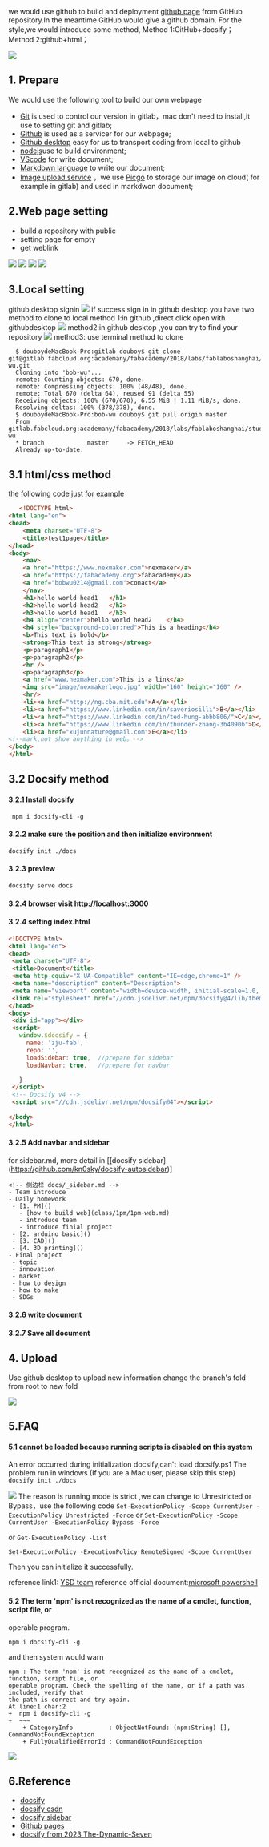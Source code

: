 

we would use github to build and deployment [github page](https://docs.github.com/en/pages/getting-started-with-github-pages/about-github-pages) from GitHub repository.In the meantime GitHub would  give a github domain.
For the style,we would introduce some method,
Method 1:GitHub+docsify；
Method 2:github+html；

![](https://gitlab.com/picbed/bed/uploads/6647643b3f2ea73c1c2613de905549cc/github.png)

## 1. Prepare
We would use the following tool to build our own webpage
* [Git](https://git-scm.com/downloads) is used to control our version in gitlab，mac don't need to install,it use to setting git and gitlab;
* [Github](https://github.com/) is used as a servicer for our webpage;
* [Github desktop](https://desktop.github.com/) easy for us to transport coding from local to github
* [nodejs](https://nodejs.org/en/)use to build environment;
* [VScode](https://code.visualstudio.com/) for write document;
* [Markdown  language](https://www.nexmaker.com/doc/1projectmanage/markdown.html) to write our document;
* [Image upload service](https://www.nexmaker.com/doc/1projectmanage/imageuploadservice.html) ，we use [Picgo](https://github.com/Molunerfinn/PicGo/releases/tag/v2.2.2) to storage our image on cloud( for example in gitlab) and used in markdwon document;


## 2.Web page setting
* build a repository with public
* setting page for empty
* get weblink

![](https://gitlab.com/picbed/bed/uploads/0fdf8460bab52411783f2cc68cdb12e2/WX20220929-104434.png)
![](https://gitlab.com/picbed/bed/uploads/8eabe7b8b3ad017663ddf5de5a60d52d/WX20220929-104641.png)
![](https://gitlab.com/picbed/bed/uploads/689791fd5d7b3423c0ecd5e305aba1dd/WX20220929-104857_2x.png)
![](https://gitlab.com/picbed/bed/uploads/338a1c0cd46a95c22266f002d78e37c8/WX20220929-105013.png)

## 3.Local setting
github desktop signin
![](https://gitlab.com/picbed/bed/uploads/5b33e9c1ad984acb1cd5615497c85dfc/WX20220929-123627_2x.png)
if success sign in in github desktop you have two method to clone to local
method 1:in github ,direct click open with githubdesktop
![](https://raw.githubusercontent.com/bobwu0214/imageuploadservice/main/img/WX20231019-072927@2x.png)
method2:in github desktop ,you can try to find your repository
![](https://raw.githubusercontent.com/bobwu0214/imageuploadservice/main/img/WX20231019-073129@2x.png)
method3: use terminal method to clone

``` 
  $ douboydeMacBook-Pro:gitlab douboy$ git clone git@gitlab.fabcloud.org:academany/fabacademy/2018/labs/fablaboshanghai/students/bob-wu.git
  Cloning into 'bob-wu'...
  remote: Counting objects: 670, done.
  remote: Compressing objects: 100% (48/48), done.
  remote: Total 670 (delta 64), reused 91 (delta 55)
  Receiving objects: 100% (670/670), 6.55 MiB | 1.11 MiB/s, done.
  Resolving deltas: 100% (378/378), done.
  $ douboydeMacBook-Pro:bob-wu douboy$ git pull origin master
  From gitlab.fabcloud.org:academany/fabacademy/2018/labs/fablaboshanghai/students/bob-wu
  * branch            master     -> FETCH_HEAD
  Already up-to-date. 
```

## 3.1 html/css method
the following code just for example
```html
   <!DOCTYPE html>
<html lang="en">
<head>
	<meta charset="UTF-8">
	<title>test1page</title>
</head>
<body>
	<nav>
	<a href="https://www.nexmaker.com">nexmaker</a>
	<a href="https://fabacademy.org">fabacademy</a>
	<a href="bobwu0214@gmail.com">conact</a>
	</nav>
	<h1>hello world head1	</h1>
	<h2>hello world head2	</h2>
	<h3>hello world head1	</h3>
	<h4 align="center">hello world head2	</h4>
	<h4 style="background-color:red">This is a heading</h4>
	<b>This text is bold</b>
	<strong>This text is strong</strong>
	<p>paragraph1</p>
	<p>paragraph2</p>
	<hr />
	<p>paragraph3</p>
	<a href="www.nexmaker.com">This is a link</a>
	<img src="image/nexmakerlogo.jpg" width="160" height="160" />
	<hr/>
	<li><a href="http://ng.cba.mit.edu">A</a></li> 
 	<li><a href="https://www.linkedin.com/in/saveriosilli">B</a></li> 
    <li><a href="https://www.linkedin.com/in/ted-hung-abbb806/">C</a></li> 
    <li><a href="https://www.linkedin.com/in/thunder-zhang-3b4090b">D</a></li> 
    <li><a href="xujunnature@gmail.com">E</a></li> 
<!--mark,not show anything in web。-->
</body>
</html>
```
## 3.2 Docsify method
#### 3.2.1 Install docsify
```
 npm i docsify-cli -g
 ```
 #### 3.2.2 make sure the position and then initialize environment
 ```
 docsify init ./docs
 ```
 #### 3.2.3 preview 
 ```
 docsify serve docs
 ```
 #### 3.2.4 browser visit  http://localhost:3000

#### 3.2.4  setting index.html
 
 ```html
<!DOCTYPE html>
<html lang="en">
<head>
  <meta charset="UTF-8">
  <title>Document</title>
  <meta http-equiv="X-UA-Compatible" content="IE=edge,chrome=1" />
  <meta name="description" content="Description">
  <meta name="viewport" content="width=device-width, initial-scale=1.0, minimum-scale=1.0">
  <link rel="stylesheet" href="//cdn.jsdelivr.net/npm/docsify@4/lib/themes/vue.css">
</head>
<body>
  <div id="app"></div>
  <script>
    window.$docsify = {
      name: 'zju-fab',
      repo: '',
      loadSidebar: true,  //prepare for sidebar
      loadNavbar: true,   //prepare for navbar

    }
  </script>
  <!-- Docsify v4 -->
  <script src="//cdn.jsdelivr.net/npm/docsify@4"></script>
  
</body>
</html>
 ```
 #### 3.2.5 Add navbar and sidebar
for sidebar.md, more detail in [[docsify  sidebar] (https://github.com/kn0sky/docsify-autosidebar)]
 
 ```
<!-- 侧边栏 docs/_sidebar.md -->
- Team introduce
- Daily homework
  - [1. PM]()
    - [how to build web](class/1pm/1pm-web.md)
    - introduce team
    - introduce finial project
  - [2. arduino basic]()
  - [3. CAD]()
  - [4. 3D printing]()
- Final project
  - topic
  - innovation
  - market
  - how to design 
  - how to make
  - SDGs
  ```

#### 3.2.6 write document


#### 3.2.7 Save all document

## 4. Upload
Use github desktop to upload new information
change the branch's fold from root to new fold

![](https://gitlab.com/picbed/bed/uploads/3108530ec4715eb40cb5f7891d17a6d7/WX20220929-125544_2x.png)

## 5.FAQ
#### 5.1 cannot be loaded because running scripts is disabled on this system
An error occurred during initialization docsify,can't load  docsify.ps1
The problem run in windows (If you are a Mac user, please skip this step)
```docsify init ./docs```

![](https://raw.githubusercontent.com/bobwu0214/imageuploadservice/main/img/202210122216237.png)
The reason is running mode is strict ,we  can change to Unrestricted or Bypass，use the following code
```Set-ExecutionPolicy -Scope CurrentUser -ExecutionPolicy Unrestricted -Force```
 or
```Set-ExecutionPolicy -Scope CurrentUser -ExecutionPolicy Bypass -Force```
 
 or
```Get-ExecutionPolicy -List```

 ```Set-ExecutionPolicy -ExecutionPolicy RemoteSigned -Scope CurrentUser```

Then you can initialize it successfully.

reference link1: [YSD team](https://nexmaker-fab.github.io/2023zjude-YSD/#/_webbuild)
reference official document:[microsoft powershell](https://learn.microsoft.com/zh-cn/powershell/module/microsoft.powershell.core/about/about_execution_policies?view=powershell-7.3)



#### 5.2 The term 'npm' is not recognized as the name of a cmdlet, function, script file, or 
operable program.

```npm i docsify-cli -g``` 

and then system would  warn

```
npm : The term 'npm' is not recognized as the name of a cmdlet, function, script file, or 
operable program. Check the spelling of the name, or if a path was included, verify that 
the path is correct and try again.
At line:1 char:2
+  npm i docsify-cli -g
+  ~~~
    + CategoryInfo          : ObjectNotFound: (npm:String) [], CommandNotFoundException     
    + FullyQualifiedErrorId : CommandNotFoundException
```  
![](https://raw.githubusercontent.com/bobwu0214/imageuploadservice/main/img/202210122228783.png)










## 6.Reference
* [docsify](https://docsify.js.org/#/?id=docsify)
* [docsify csdn](https://blog.csdn.net/Mark_md/article/details/121457115)
* [docsify  sidebar](https://github.com/kn0sky/docsify-autosidebar)
* [Github pages](https://docs.github.com/en/pages/getting-started-with-github-pages/about-github-pages)
* [docsify from 2023 The-Dynamic-Seven](https://nexmaker-fab.github.io/2023zjudem-The-Dynamic-Seven/#/PM/Howtobuild/githubpage)

